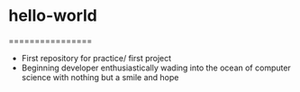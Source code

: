 # hello-world
================
- First repository for practice/ first project
- Beginning developer enthusiastically wading into the ocean of computer science with nothing but a smile and hope
